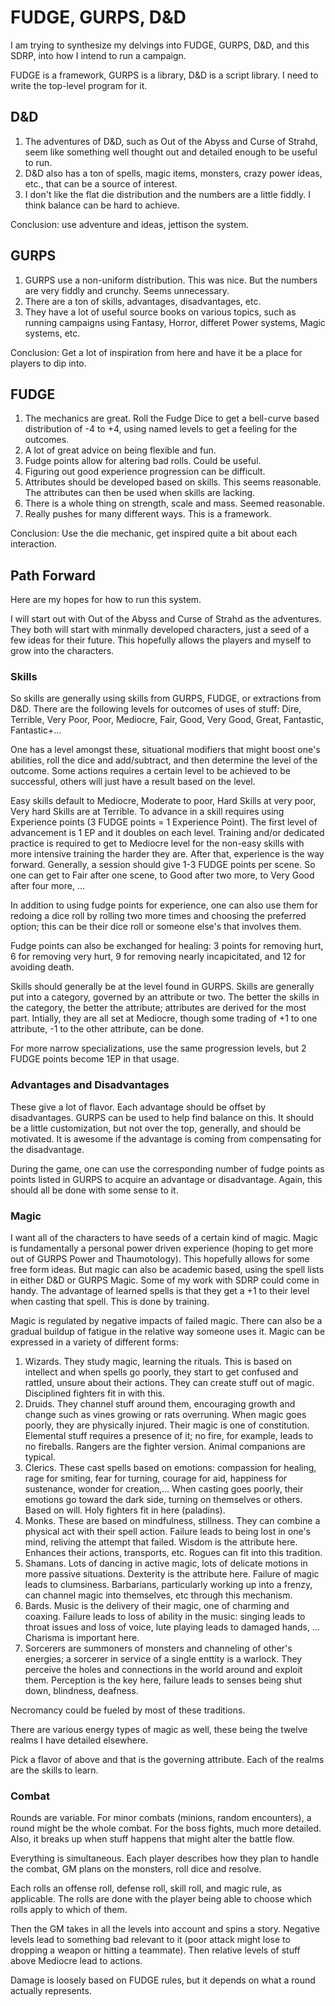 # FUDGE, GURPS, D&D

I am trying to synthesize my delvings into FUDGE, GURPS, D&D, and this SDRP, into how I intend to run a campaign. 

FUDGE is a framework, GURPS is a library, D&D is a script library. I need to write the top-level program for it. 

## D&D 

1. The adventures of D&D, such as Out of the Abyss and Curse of Strahd, seem like something well thought out and detailed enough to be useful to run. 
2. D&D also has a ton of spells, magic items, monsters, crazy power ideas, etc.,  that can be a source of interest. 
3. I don't like the flat die distribution and the numbers are a little fiddly. I think balance can be hard to achieve. 

Conclusion: use adventure and ideas, jettison the system.

## GURPS

1. GURPS use a non-uniform distribution. This was nice. But the numbers are very fiddly and crunchy. Seems unnecessary. 
2. There are a ton of skills, advantages, disadvantages, etc.  
3. They have a lot of useful source books on various topics, such as running campaigns using Fantasy, Horror, differet Power systems, Magic systems, etc. 

Conclusion: Get a lot of inspiration from here and have it be a place for players to dip into. 

## FUDGE

1. The mechanics are great. Roll the Fudge Dice to get a bell-curve based distribution of -4 to +4, using named levels to get a feeling for the outcomes. 
2. A lot of great advice on being flexible and fun. 
3. Fudge points allow for altering bad rolls. Could be useful. 
4. Figuring out good experience progression can be difficult. 
5. Attributes should be developed based on skills. This seems reasonable. The attributes can then be used when skills are lacking. 
6. There is a whole thing on strength, scale and mass. Seemed reasonable. 
7. Really pushes for many different ways. This is a framework. 

Conclusion: Use the die mechanic, get inspired quite a bit about each interaction. 

## Path Forward

Here are my hopes for how to run this system. 

I will start out with Out of the Abyss and Curse of Strahd as the adventures. They both will start with minmally developed characters, just a seed of a few ideas for their future. This hopefully allows the players and myself to grow into the characters. 

### Skills

So skills are generally using skills from GURPS, FUDGE, or extractions from D&D. There are the following levels for outcomes of uses of stuff:  Dire, Terrible, Very Poor, Poor, Mediocre, Fair, Good, Very Good, Great, Fantastic, Fantastic+... 

One has a level amongst these, situational modifiers that might boost one's abilities, roll the dice and add/subtract, and then determine the level of the outcome. Some actions requires a certain level to be achieved to be successful, others will just have a result based on the level. 

Easy skills default to Mediocre, Moderate to poor, Hard Skills at very poor, Very hard Skills are at Terrible. To advance in a skill requires using Experience points (3 FUDGE points = 1 Experience Point). The first level of advancement is 1 EP and it doubles on each level. Training and/or dedicated practice is required to get to Mediocre level for the non-easy skills with more intensive training the harder they are. After that, experience is the way forward. Generally, a session should give 1-3 FUDGE points per scene. So one can get to Fair after one scene, to Good after two more, to Very Good after four more, ...

In addition to using fudge points for experience, one can also use them for redoing a dice roll by rolling two more times and choosing the preferred option; this can be their dice roll or someone else's that involves them. 

Fudge points can also be exchanged for healing: 3 points for removing hurt, 6 for removing very hurt, 9 for removing nearly incapicitated, and 12 for avoiding death. 

Skills should generally be at the level found in GURPS. Skills are generally put into a category, governed by an attribute or two. The better the skills in the category, the better the attribute; attributes are derived for the most part. Intially, they are all set at Mediocre, though some trading of +1 to one attribute, -1 to the other attribute, can be done. 

For more narrow specializations, use the same progression levels, but 2 FUDGE points become 1EP in that usage. 

### Advantages and Disadvantages

These give a lot of flavor. Each advantage should be offset by disadvantages. GURPS can be used to help find balance on this. It should be a little customization, but not over the top, generally, and should be motivated. It is awesome if the advantage is coming from compensating for the disadvantage.

During the game, one can use the corresponding number of fudge points as points listed in GURPS to acquire an advantage or disadvantage. Again, this should all be done with some sense to it.   

### Magic

I want all of the characters to have seeds of a certain kind of magic. Magic is fundamentally a personal power driven experience (hoping to get more out of GURPS Power and Thaumotology). This hopefully allows for some free form ideas. But magic can also be academic based, using the spell lists in either D&D or GURPS Magic. Some of my work with SDRP could come in handy. The advantage of learned spells is that they get a +1 to their level when casting that spell. This is done by training.

Magic is regulated by negative impacts of failed magic. There can also be a gradual buildup of fatigue in the relative way someone uses it. Magic can be expressed in a variety of different forms:

1. Wizards. They study magic, learning the rituals. This is based on intellect and when spells go poorly, they start to get confused and rattled, unsure about their actions. They can create stuff out of magic. Disciplined fighters fit in with this. 
2. Druids. They channel stuff around them, encouraging growth and change such as vines growing or rats overruning. When magic goes poorly, they are physically injured. Their magic is one of constitution. Elemental stuff requires a presence of it; no fire, for example, leads to no fireballs. Rangers are the fighter version. Animal companions are typical.
3. Clerics. These cast spells based on emotions: compassion for healing, rage for smiting, fear for turning, courage for aid, happiness for sustenance, wonder for creation,... When casting goes poorly, their emotions go toward the dark side, turning on themselves or others.  Based on will. Holy fighters fit in here (paladins).
4. Monks. These are based on mindfulness, stillness. They can combine a physical act with their spell action. Failure leads to being lost in one's mind, reliving the attempt that failed. Wisdom is the attribute here. Enhances their actions, transports, etc. Rogues can fit into this tradition. 
5. Shamans. Lots of dancing in active magic, lots of delicate motions in more passive situations. Dexterity is the attribute here. Failure of magic leads to clumsiness. Barbarians, particularly working up into a frenzy, can channel magic into themselves, etc through this mechanism. 
6. Bards. Music is the delivery of their magic, one of charming and coaxing. Failure leads to loss of ability in the music: singing leads to throat issues and loss of voice, lute playing leads to damaged hands, ... Charisma is important here.
7. Sorcerers are summoners of monsters and channeling of other's energies; a sorcerer in service of a single enttity is a warlock. They perceive the holes and connections in the world around and exploit them. Perception is the key here, failure leads to senses being shut down, blindness, deafness.  

Necromancy could be fueled by most of these traditions. 

There are various energy types of magic as well, these being the twelve realms I have detailed elsewhere.

Pick a flavor of above and that is the governing attribute. Each of the realms are the skills to learn. 

### Combat

Rounds are variable. For minor combats (minions, random encounters), a round might be the whole combat. For the boss fights, much more detailed. Also, it breaks up when stuff happens that might alter the battle flow. 

Everything is simultaneous. Each player describes how they plan to handle the combat, GM plans on the monsters, roll dice and resolve. 

Each rolls an offense roll, defense roll, skill roll, and magic rule, as applicable. The rolls are done with the player being able to choose which rolls apply to which of them. 

Then the GM takes in all the levels into account and spins a story. Negative levels lead to something bad relevant to it (poor attack might lose to dropping a weapon or hitting a teammate). Then relative levels of stuff above Mediocre lead to actions. 

Damage is loosely based on FUDGE rules, but it depends on what a round actually represents. 
